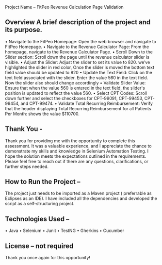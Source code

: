 
Project Name – FitPeo Revenue Calculation Page Validation

## Overview A brief description of the project and its purpose.
•	Navigate to the FitPeo Homepage:
Open the web browser and navigate to FitPeo Homepage.
•	Navigate to the Revenue Calculator Page:
From the homepage, navigate to the Revenue Calculator Page.
•	Scroll Down to the Slider section:
Scroll down the page until the revenue calculator slider is visible.
•	Adjust the Slider:
Adjust the slider to set its value to 820. we’ve highlighted the slider in red color, Once the slider is moved the bottom text field value should be updated to 820
•	Update the Text Field:
Click on the text field associated with the slider.
Enter the value 560 in the text field. Now the slider also should change accordingly 
•	Validate Slider Value:
Ensure that when the value 560 is entered in the text field, the slider's position is updated to reflect the value 560.
•	Select CPT Codes:
Scroll down further and select the checkboxes for CPT-99091, CPT-99453, CPT-99454, and CPT-99474.
•	Validate Total Recurring Reimbursement:
Verify that the header displaying Total Recurring Reimbursement for all Patients Per Month: shows the value $110700.

 ## Thank You - 
Thank you for providing me with the opportunity to complete this assessment. It was a valuable experience, and I appreciate the chance to demonstrate my skills and knowledge in Selenium Automation Testing.
I hope the solution meets the expectations outlined in the requirements. Please feel free to reach out if there are any questions, clarifications, or further steps needed.



## How to Run the Project –
The project just needs to be imported as a Maven project ( preferrable as Eclipses as an IDE). I have included all the dependencies and developed the script as a self-structuring project.

## Technologies Used – 
•	Java
•	Selenium
•	Junit
•	TestNG
•	Gherkins
•	Cucumber

## License – not required

Thank you once again for this opportunity!

